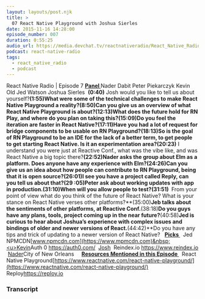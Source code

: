 ```yaml
---
layout: layouts/post.njk
title: >
  07 React Native Playground with Joshua Sierles
date: 2015-11-16 14:28:00
episode_number: 007
duration: 0:55:25
audio_url: https://media.devchat.tv/reactnativeradio/React_Native_Radio_Episode_7.mp3
podcast: react-native-radio
tags:
  - react_native_radio
  - podcast
---
```


React Native Radio | Episode 7 **<u>Panel </u>** Nader Dabit Peter Piekarczyk Kevin Old Jed Watson Joshua Sierles &nbsp;**(0:40)** Josh would you like to tell us about yourself?**(1:55)**What were some of the technical challenges to make React Native Playground a reality?**(8:50)**Can you give us an overview of what React Native Playground is about?**(12:13)**What does the future hold for RN Play, and where do you plan on taking this?**(15:09)**Do you feel the iteration are faster in React Native?**(17:11)**Have you had a lot of request for bridge components to be usable on RN Playground?**(18:13)**So is the goal of RN Playground to be an IDE for the lack of a better term, to get people to get starting React Native. Is it an experimentation area?**(20:23)** I understand you were just at Reactive Conf., what was the vibe like, and was React Native a big topic there?**(22:52)**Nader asks the group about Elm as a platform. Does anyone have any experience with Elm?**(24:26)**Can you give us an idea about how people can contribute to RN Playground, being that it is open source?**(26:01)**I see you have a project called Reply, can you tell us about that?**(29 :05)**Peter ask about working updates with app in production.**(31:10)**When will you allow people to test?**(31:51)&nbsp;** From your point of view what do you think of the future of React Native? What is your stance on React Native verses other platforms?**(35:00)**Jeb talks about the sentiments of other platforms, at Reactive Conf.**(38:18)**Do you guys have any plans, tools, project coming up in the near future?**(40:58)**Jed is curious to hear about Joshua’s experience with complex issues and bindings of older and newer versions of React.**(44:42)**Do you have any tips and trick of updating to a newer version of React Native? &nbsp; **<u>Picks </u>** &nbsp; Jed NPMCDN[www.npmcdn.com](https://www.mpmcdn.com)&nbsp;<u>Kevin</u>Auth 0 https://auth0.com/ &nbsp;<u>Josh</u>&nbsp; Reindex.io https://www.reindex.io &nbsp;<u>Nader</u>City of New Orleans &nbsp; &nbsp; **<u>Resources Mentioned in this Episode </u>** &nbsp; React Native Playground[https://www.reactnative.com/react-native-playground/](https://www.reactnative.com/react-native-playground/)&nbsp; Reploy<u>https://reploy.io</u>

### Transcript
